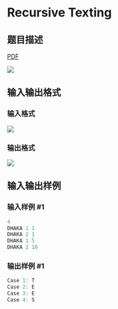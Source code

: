 # Recursive Texting

## 题目描述

[problemUrl]: https://uva.onlinejudge.org/index.php?option=com_onlinejudge&Itemid=8&category=441&page=show_problem&problem=4274

[PDF](https://uva.onlinejudge.org/external/125/p12596.pdf)

![](https://cdn.luogu.com.cn/upload/vjudge_pic/UVA12596/75559c6dc02cb9115af747dee9bd33e33a4aa148.png)

## 输入输出格式

### 输入格式

![](https://cdn.luogu.com.cn/upload/vjudge_pic/UVA12596/151a42f689de54400a30ff6388d9ff434d37b725.png)

### 输出格式

![](https://cdn.luogu.com.cn/upload/vjudge_pic/UVA12596/d5f5682c49bfcb84e8ea3154d4301b66df5a7cc8.png)

## 输入输出样例

### 输入样例 #1

```cpp
4
DHAKA 1 1
DHAKA 2 1
DHAKA 1 5
DHAKA 2 10
```


### 输出样例 #1

```cpp
Case 1: T
Case 2: E
Case 3: E
Case 4: S
```


